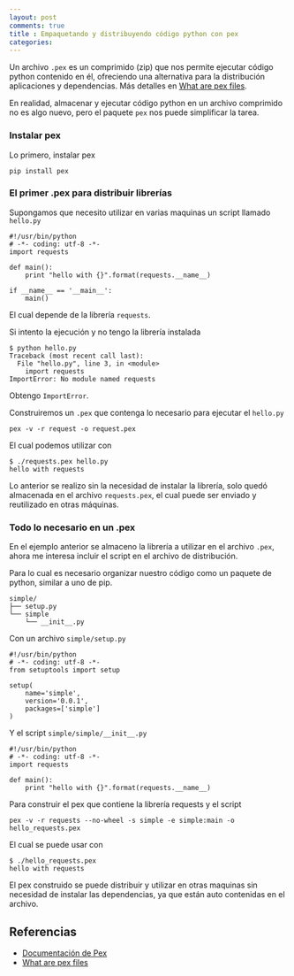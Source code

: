```yaml
---
layout: post
comments: true
title : Empaquetando y distribuyendo código python con pex
categories:
---
```


Un archivo `.pex` es un comprimido (zip) que nos permite ejecutar código python contenido en él, ofreciendo una alternativa para la distribución aplicaciones y dependencias. Más detalles en [What are pex files].

En realidad, almacenar y ejecutar código python en un archivo comprimido no es algo nuevo, pero el paquete `pex` nos puede simplificar la tarea.

### Instalar pex

Lo primero, instalar pex

    pip install pex

### El primer .pex para distribuir librerías

Supongamos que necesito utilizar en varias maquinas un script llamado `hello.py`

    #!/usr/bin/python
    # -*- coding: utf-8 -*-
    import requests

    def main():
        print "hello with {}".format(requests.__name__)

    if __name__ == '__main__':
        main()

El cual depende de la librería `requests`.

Si intento la ejecución y no tengo la librería instalada

    $ python hello.py
    Traceback (most recent call last):
      File "hello.py", line 3, in <module>
        import requests
    ImportError: No module named requests

Obtengo `ImportError`.

Construiremos un `.pex` que contenga lo necesario para ejecutar el `hello.py`

    pex -v -r request -o request.pex

El cual podemos utilizar con

    $ ./requests.pex hello.py
    hello with requests

Lo anterior se realizo sin la necesidad de instalar la librería, solo quedó almacenada en el archivo `requests.pex`, el cual puede ser enviado y reutilizado en otras máquinas.

### Todo lo necesario en un .pex

En el ejemplo anterior se almaceno la librería a utilizar en el archivo `.pex`, ahora me interesa incluir el script en el archivo de distribución.

Para lo cual es necesario organizar nuestro código como un paquete de python, similar a uno de pip.

    simple/
    ├── setup.py
    └── simple
        └── __init__.py


Con un archivo `simple/setup.py`

    #!/usr/bin/python
    # -*- coding: utf-8 -*-
    from setuptools import setup

    setup(
        name='simple',
        version='0.0.1',
        packages=['simple']
    )

Y el script `simple/simple/__init__.py`

    #!/usr/bin/python
    # -*- coding: utf-8 -*-
    import requests

    def main():
        print "hello with {}".format(requests.__name__)

Para construir el pex que contiene la librería requests y el script

    pex -v -r requests --no-wheel -s simple -e simple:main -o hello_requests.pex

El cual se puede usar con

    $ ./hello_requests.pex
    hello with requests

El pex construido se puede distribuir y utilizar en otras maquinas sin necesidad de instalar las dependencias, ya que están auto contenidas en el archivo.

## Referencias

* [Documentación de Pex](https://pex.readthedocs.org/)
* [What are pex files]

[What are pex files]: https://pex.readthedocs.org/en/latest/whatispex.html#what-are-pex-files
